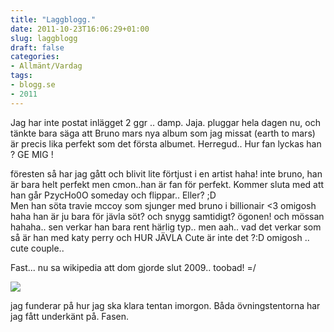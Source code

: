 ```yaml
---
title: "Laggblogg."
date: 2011-10-23T16:06:29+01:00
slug: laggblogg
draft: false
categories:
- Allmänt/Vardag
tags:
- blogg.se
- 2011
---
```

Jag har inte postat inlägget 2 ggr .. damp. Jaja. pluggar hela dagen nu, och tänkte bara säga att Bruno mars nya album som jag missat (earth to mars) är precis lika perfekt som det första albumet. Herregud.. Hur fan lyckas han ? GE MIG !  
  
föresten så har jag gått och blivit lite förtjust i en artist haha! inte bruno, han är bara helt perfekt men cmon..han är fan för perfekt. Kommer sluta med att han går PzycHo0O someday och flippar.. Eller? ;D  
Men han söta travie mccoy som sjunger med bruno i billionair <3 omigosh haha han är ju bara för jävla söt? och snygg samtidigt? ögonen! och mössan hahaha.. sen verkar han bara rent härlig typ.. men aah.. vad det verkar som så är han med katy perry och HUR JÄVLA Cute är inte det ?:D omigosh .. cute couple..  
  
Fast... nu sa wikipedia att dom gjorde slut 2009.. toobad! =/  
  
![](/assets/images/blogg.se/katy-perry_l_171751973.jpg)  
  
jag funderar på hur jag ska klara tentan imorgon. Båda övningstentorna har jag fått underkänt på. Fasen.